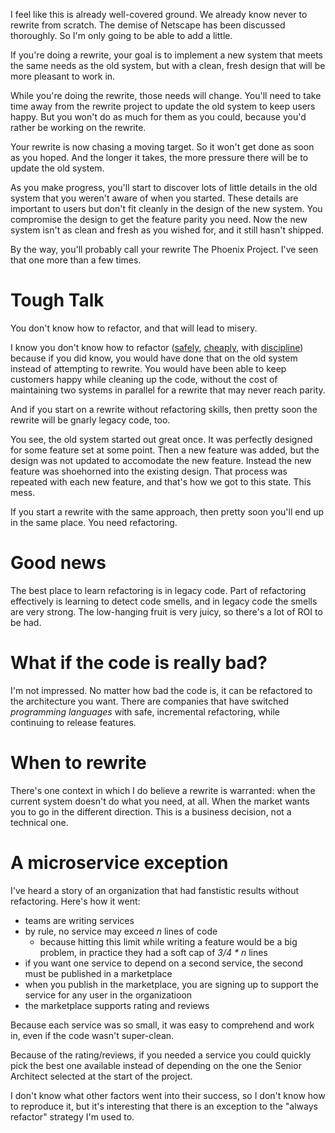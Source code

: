 I feel like this is already well-covered ground. We already know never to rewrite from scratch. The demise of Netscape has been discussed thoroughly. So I'm only going to be able to add a little.

If you're doing a rewrite, your goal is to implement a new system that meets the same needs as the old system, but with a clean, fresh design that will be more pleasant to work in.

While you're doing the rewrite, those needs will change. You'll need to take time away from the rewrite project to update the old system to keep users happy. But you won't do as much for them as you could, because you'd rather be working on the rewrite. 

Your rewrite is now chasing a moving target. So it won't get done as soon as you hoped. And the longer it takes, the more pressure there will be to update the old system. 

As you make progress, you'll start to discover lots of little details in the old system that you weren't aware of when you started. These details are important to users but don't fit cleanly in the design of the new system. You compromise the design to get the feature parity you need. Now the new system isn't as clean and fresh as you wished for, and it still hasn't shipped.

By the way, you'll probably call your rewrite The Phoenix Project. I've seen that one more than a few times.

# Tough Talk

You don't know how to refactor, and that will lead to misery.

I know you don't know how to refactor ([safely](http://jay.bazuzi.com/Neither-Necessary-nor-Sufficient/), [cheaply](http://jay.bazuzi.com/The-Cost-of-Refactoring/), with [discipline](http://jay.bazuzi.com/Disciplined-Refactoring/)) because if you did know, you would have done that on the old system instead of attempting to rewrite. You would have been able to keep customers happy while cleaning up the code, without the cost of maintaining two systems in parallel for a rewrite that may never reach parity.

And if you start on a rewrite without refactoring skills, then pretty soon the rewrite will be gnarly legacy code, too.

You see, the old system started out great once. It was perfectly designed for some feature set at some point. Then a new feature was added, but the design was not updated to accomodate the new feature. Instead the new feature was shoehorned into the existing design. That process was repeated with each new feature, and that's how we got to this state. This mess.

If you start a rewrite with the same approach, then pretty soon you'll end up in the same place. You need refactoring.

# Good news

The best place to learn refactoring is in legacy code. Part of refactoring effectively is learning to detect code smells, and in legacy code the smells are very strong. The low-hanging fruit is very juicy, so there's a lot of ROI to be had.

# What if the code is really bad?

I'm not impressed. No matter how bad the code is, it can be refactored to the architecture you want. There are companies that have switched *programming languages* with safe, incremental refactoring, while continuing to release features.

# When to rewrite

There's one context in which I do believe a rewrite is warranted: when the current system doesn't do what you need, at all. When the market wants you to go in the different direction. This is a business decision, not a technical one.

# A microservice exception

I've heard a story of an organization that had fanstistic results without refactoring. Here's how it went:

- teams are writing services
- by rule, no service may exceed _n_ lines of code
	- because hitting this limit while writing a feature would be a big problem, in practice they had a soft cap of _3/4 * n_ lines
- if you want one service to depend on a second service, the second must be published in a marketplace
- when you publish in the marketplace, you are signing up to support the service for any user in the organizatioon
- the marketplace supports rating and reviews

Because each service was so small, it was easy to comprehend and work in, even if the code wasn't super-clean. 

Because of the rating/reviews, if you needed a service you could quickly pick the best one available instead of depending on the one the Senior Architect selected at the start of the project.

I don't know what other factors went into their success, so I don't know how to reproduce it, but it's interesting that there is an exception to the "always refactor" strategy I'm used to.

